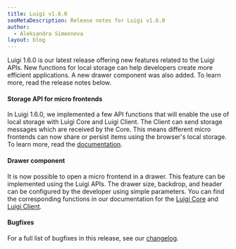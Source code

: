 ```yaml
---
title: Luigi v1.6.0
seoMetaDescription: Release notes for Luigi v1.6.0
author:
  - Aleksandra Simeonova
layout: blog
---
```


Luigi 1.6.0 is our latest release offering new features related to the Luigi APIs. New functions for local storage can help developers create more efficient applications. A new drawer component was also added. To learn more, read the release notes below.
<!-- Excerpt -->

#### Storage API for micro frontends

In Luigi 1.6.0, we implemented a few API functions that will enable the use of local storage with Luigi Core and Luigi Client. The Client can send storage messages which are received by the Core. This means different micro frontends can now share or persist items using the browser's local storage. To learn more, read the [documentation](https://docs.luigi-project.io/docs/luigi-client-api/?section=storagemanager).

#### Drawer component

It is now possible to open a micro frontend in a drawer. This feature can be implemented using the Luigi APIs. The drawer size, backdrop, and header can be configured by the developer using simple parameters. You can find the corresponding functions in our documentation for the [Luigi Core](https://docs.luigi-project.io/docs/luigi-core-api/?section=openasdrawer) and [Luigi Client](https://docs.luigi-project.io/docs/luigi-client-api/?section=openasdrawer).

#### Bugfixes

For a full list of bugfixes in this release, see our [changelog](https://github.com/SAP/luigi/blob/master/CHANGELOG.md).
